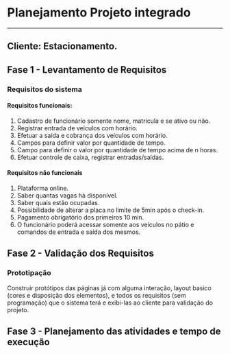 # Planejamento Projeto integrado
---
## Cliente: Estacionamento.


## Fase 1 - Levantamento de Requisitos

### Requisitos do sistema

#### Requisitos funcionais:

1.	Cadastro de funcionário somente nome, matricula e se ativo ou não.
2.	Registrar entrada de veículos com horário.
3.	Efetuar a saída e cobrança dos veículos com horário.
4.	Campos para definir valor por quantidade de tempo.
5.	Campo para definir o valor por quantidade de tempo acima de n horas.
6.	Efetuar controle de caixa, registrar entradas/saídas.

#### Requisitos não funcionais

1.	Plataforma online.
2.	Saber quantas vagas há disponível.
3.	Saber quais estão ocupadas.
4.	Possibilidade de alterar a placa no limite de 5min após o check-in.
5.	Pagamento obrigatório dos primeiros 10 min.
6.	O funcionário poderá acessar somente aos veículos no pátio e comandos de entrada e saída dos mesmos.


## Fase 2 - Validação dos Requisitos

### Prototipação

Construir protótipos das páginas já com alguma interação, layout basico (cores e disposição dos elementos), e todos os requisitos (sem programação) que o sistema terá e exibi-las ao cliente para validação do projeto.

## Fase 3 - Planejamento das atividades e tempo de execução
